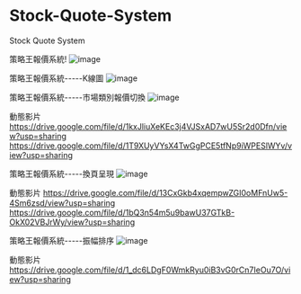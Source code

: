# Stock-Quote-System
Stock Quote System

策略王報價系統!
![image](https://user-images.githubusercontent.com/80161804/160152285-ce14ef77-f4c9-454b-ba56-fa47f74ddc44.png)

策略王報價系統-----K線圖
![image](https://user-images.githubusercontent.com/80161804/160155236-c839d339-e9c4-4c60-a289-5218beaffd1a.png)


策略王報價系統-----市場類別報價切換
![image](https://user-images.githubusercontent.com/80161804/160155487-38d0d043-078a-4c38-be71-56588df6e905.png)

動態影片
https://drive.google.com/file/d/1kxJliuXeKEc3j4VJSxAD7wU5Sr2d0Dfn/view?usp=sharing
https://drive.google.com/file/d/1T9XUyVYsX4TwGgPCE5tfNp9iWPESlWYv/view?usp=sharing

策略王報價系統-----換頁呈現
![image](https://user-images.githubusercontent.com/80161804/160155419-a66bffad-0296-4aa1-ad82-d1e4b401b239.png)

動態影片
https://drive.google.com/file/d/13CxGkb4xqempwZGI0oMFnUw5-4Sm6zsd/view?usp=sharing
https://drive.google.com/file/d/1bQ3n54m5u9bawU37GTkB-OkX02VBJrWy/view?usp=sharing


策略王報價系統-----振幅排序
![image](https://user-images.githubusercontent.com/80161804/160155356-c830dd2c-69e1-40f6-aa40-1f7ce1866b3f.png)

動態影片
https://drive.google.com/file/d/1_dc6LDgF0WmkRyu0iB3vG0rCn7IeOu7O/view?usp=sharing

